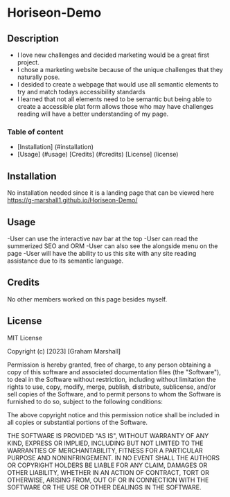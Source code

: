 # Horiseon-Demo

## Description

- I love new challenges and decided marketing would be a great first project.
- I chose a marketing website because of the unique challenges that they naturally pose.
- I desided to create a webpage that would use all semantic elements to try and match todays accessibility standards
- I learned that not all elements need to be semantic but being able to create a accessible plat form allows those who may have challenges reading will have a better understanding of my page.


### Table of content 

- [Installation] (#installation)
- [Usage] (#usage)
[Credits] (#credits)
[License] (license)

## Installation

No installation needed since it is a landing page that can be viewed here https://g-marshall1.github.io/Horiseon-Demo/

## Usage
-User can use the interactive nav bar at the top
-User can read the summerized SEO and ORM
-User can also see the alongside menu on the page
-User will have the ability to us this site with any site reading assistance due to its semantic language.











## Credits

No other members worked on this page besides myself.

## License

MIT License

Copyright (c) [2023] [Graham Marshall]

Permission is hereby granted, free of charge, to any person obtaining a copy
of this software and associated documentation files (the "Software"), to deal
in the Software without restriction, including without limitation the rights
to use, copy, modify, merge, publish, distribute, sublicense, and/or sell
copies of the Software, and to permit persons to whom the Software is
furnished to do so, subject to the following conditions:

The above copyright notice and this permission notice shall be included in all
copies or substantial portions of the Software.

THE SOFTWARE IS PROVIDED "AS IS", WITHOUT WARRANTY OF ANY KIND, EXPRESS OR
IMPLIED, INCLUDING BUT NOT LIMITED TO THE WARRANTIES OF MERCHANTABILITY,
FITNESS FOR A PARTICULAR PURPOSE AND NONINFRINGEMENT. IN NO EVENT SHALL THE
AUTHORS OR COPYRIGHT HOLDERS BE LIABLE FOR ANY CLAIM, DAMAGES OR OTHER
LIABILITY, WHETHER IN AN ACTION OF CONTRACT, TORT OR OTHERWISE, ARISING FROM,
OUT OF OR IN CONNECTION WITH THE SOFTWARE OR THE USE OR OTHER DEALINGS IN THE
SOFTWARE.